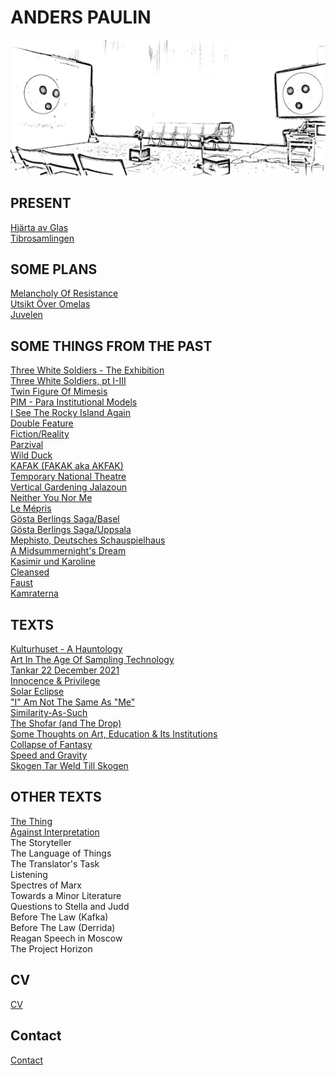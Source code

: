 # ANDERS PAULIN  

![](/neithersmall.jpg)

## PRESENT
[Hjärta av Glas](/hjarta.md)  
[Tibrosamlingen](/tibro.md)    

## SOME PLANS
[Melancholy Of Resistance](/melancholy.md)  
[Utsikt Över Omelas](/omelas.md)  
[Juvelen](/Juvelen.md)  

## SOME THINGS FROM THE PAST
[Three White Soldiers - The Exhibition](threewhitesoldiersexhibition.md)  
[Three White Soldiers, pt I-III](threewhitesoldiers.ptI-III.md)  
[Twin Figure Of Mimesis](/twinfigureofmimesis.md)  
[PIM - Para Institutional Models](/pim.md)  
[I See The Rocky Island Again](/rockyisland.md)  
[Double Feature](/doublefeature.md)  
[Fiction/Reality](/fictionreality.md)  
[Parzival](/parzival.md)  
[Wild Duck](/villanden.md)  
[KAFAK (FAKAK aka AKFAK)](/kafak.md)  
[Temporary National Theatre](/tnt.md)  
[Vertical Gardening Jalazoun](/vertical.md)  
[Neither You Nor Me](/neither.md)  
[Le Mépris](/mepris.md)  
[Gösta Berlings Saga/Basel](/gostabasel.md)  
[Gösta Berlings Saga/Uppsala](/gostauppsala.md)  
[Mephisto, Deutsches Schauspielhaus](/mephisto.md)    
[A Midsummernight's Dream](/midsommar.md)  
[Kasimir und Karoline](/kasimir.md)  
[Cleansed](/cleansed.md)  
[Faust](/faust.md)  
[Kamraterna](/kamraterna.md)  

## TEXTS
[Kulturhuset - A Hauntology](/juvelentxt.md)  
[Art In The Age Of Sampling Technology](/sampling.md)  
[Tankar 22 December 2021](/tankar.md)  
[Innocence & Privilege](/innocence.md)  
[Solar Eclipse](/solareclipse.md)  
["I" Am Not The Same As "Me"](/iamnotthesame.md)  
[Similarity-As-Such](/similarity.md)  
[The Shofar (and The Drop)](/shofar.md)  
[Some Thoughts on Art, Education & Its Institutions](/arteducation.md)  
[Collapse of Fantasy](/collapse.md)  
[Speed and Gravity](/speed.md)  
[Skogen Tar Weld Till Skogen](/skogen.md)  

## OTHER TEXTS
[The Thing](/thing.md)  
[Against Interpretation](/interpretation.md)  
The Storyteller  
The Language of Things  
The Translator's Task  
Listening  
Spectres of Marx  
Towards a Minor Literature  
Questions to Stella and Judd  
Before The Law (Kafka)  
Before The Law (Derrida)  
Reagan Speech in Moscow  
The Project Horizon  

## CV  
[CV](/cv.md)

## Contact  
[Contact](/kontakt.md)  
